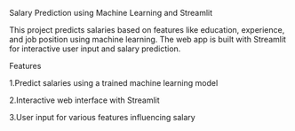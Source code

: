 Salary Prediction using Machine Learning and Streamlit

This project predicts salaries based on features like education, experience, and job position using machine learning. The web app is built with Streamlit for interactive user input and salary prediction.

Features
  
  1.Predict salaries using a trained machine learning model
  
  2.Interactive web interface with Streamlit
  
  3.User input for various features influencing salary


